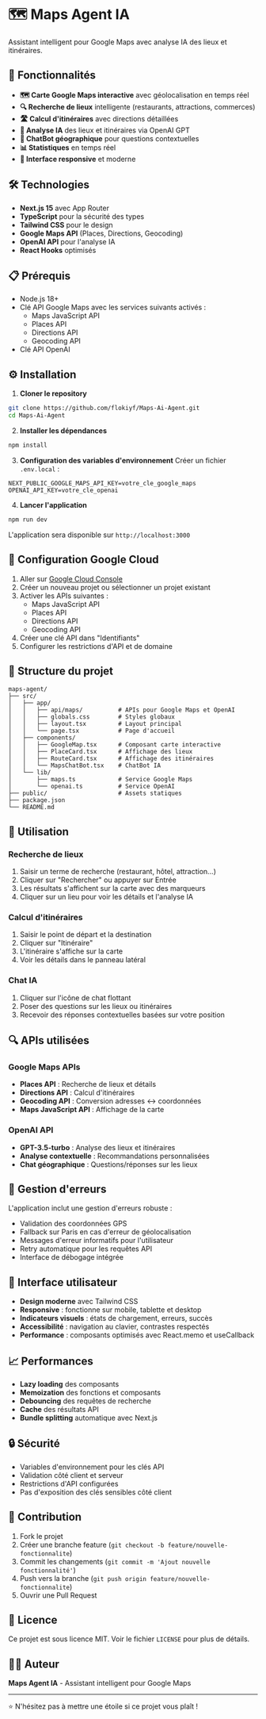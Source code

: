 # 🗺️ Maps Agent IA

Assistant intelligent pour Google Maps avec analyse IA des lieux et itinéraires.

## 🚀 Fonctionnalités

- **🗺️ Carte Google Maps interactive** avec géolocalisation en temps réel
- **🔍 Recherche de lieux** intelligente (restaurants, attractions, commerces)
- **🛣️ Calcul d'itinéraires** avec directions détaillées
- **🤖 Analyse IA** des lieux et itinéraires via OpenAI GPT
- **💬 ChatBot géographique** pour questions contextuelles
- **📊 Statistiques** en temps réel
- **📱 Interface responsive** et moderne

## 🛠️ Technologies

- **Next.js 15** avec App Router
- **TypeScript** pour la sécurité des types
- **Tailwind CSS** pour le design
- **Google Maps API** (Places, Directions, Geocoding)
- **OpenAI API** pour l'analyse IA
- **React Hooks** optimisés

## 📋 Prérequis

- Node.js 18+ 
- Clé API Google Maps avec les services suivants activés :
  - Maps JavaScript API
  - Places API
  - Directions API
  - Geocoding API
- Clé API OpenAI

## ⚙️ Installation

1. **Cloner le repository**
```bash
git clone https://github.com/flokiyf/Maps-Ai-Agent.git
cd Maps-Ai-Agent
```

2. **Installer les dépendances**
```bash
npm install
```

3. **Configuration des variables d'environnement**
Créer un fichier `.env.local` :
```env
NEXT_PUBLIC_GOOGLE_MAPS_API_KEY=votre_cle_google_maps
OPENAI_API_KEY=votre_cle_openai
```

4. **Lancer l'application**
```bash
npm run dev
```

L'application sera disponible sur `http://localhost:3000`

## 🔧 Configuration Google Cloud

1. Aller sur [Google Cloud Console](https://console.cloud.google.com/)
2. Créer un nouveau projet ou sélectionner un projet existant
3. Activer les APIs suivantes :
   - Maps JavaScript API
   - Places API
   - Directions API
   - Geocoding API
4. Créer une clé API dans "Identifiants"
5. Configurer les restrictions d'API et de domaine

## 📁 Structure du projet

```
maps-agent/
├── src/
│   ├── app/
│   │   ├── api/maps/          # APIs pour Google Maps et OpenAI
│   │   ├── globals.css        # Styles globaux
│   │   ├── layout.tsx         # Layout principal
│   │   └── page.tsx           # Page d'accueil
│   ├── components/
│   │   ├── GoogleMap.tsx      # Composant carte interactive
│   │   ├── PlaceCard.tsx      # Affichage des lieux
│   │   ├── RouteCard.tsx      # Affichage des itinéraires
│   │   └── MapsChatBot.tsx    # ChatBot IA
│   └── lib/
│       ├── maps.ts            # Service Google Maps
│       └── openai.ts          # Service OpenAI
├── public/                    # Assets statiques
├── package.json
└── README.md
```

## 🎯 Utilisation

### Recherche de lieux
1. Saisir un terme de recherche (restaurant, hôtel, attraction...)
2. Cliquer sur "Rechercher" ou appuyer sur Entrée
3. Les résultats s'affichent sur la carte avec des marqueurs
4. Cliquer sur un lieu pour voir les détails et l'analyse IA

### Calcul d'itinéraires
1. Saisir le point de départ et la destination
2. Cliquer sur "Itinéraire"
3. L'itinéraire s'affiche sur la carte
4. Voir les détails dans le panneau latéral

### Chat IA
1. Cliquer sur l'icône de chat flottant
2. Poser des questions sur les lieux ou itinéraires
3. Recevoir des réponses contextuelles basées sur votre position

## 🔍 APIs utilisées

### Google Maps APIs
- **Places API** : Recherche de lieux et détails
- **Directions API** : Calcul d'itinéraires
- **Geocoding API** : Conversion adresses ↔ coordonnées
- **Maps JavaScript API** : Affichage de la carte

### OpenAI API
- **GPT-3.5-turbo** : Analyse des lieux et itinéraires
- **Analyse contextuelle** : Recommandations personnalisées
- **Chat géographique** : Questions/réponses sur les lieux

## 🚨 Gestion d'erreurs

L'application inclut une gestion d'erreurs robuste :
- Validation des coordonnées GPS
- Fallback sur Paris en cas d'erreur de géolocalisation  
- Messages d'erreur informatifs pour l'utilisateur
- Retry automatique pour les requêtes API
- Interface de débogage intégrée

## 🎨 Interface utilisateur

- **Design moderne** avec Tailwind CSS
- **Responsive** : fonctionne sur mobile, tablette et desktop
- **Indicateurs visuels** : états de chargement, erreurs, succès
- **Accessibilité** : navigation au clavier, contrastes respectés
- **Performance** : composants optimisés avec React.memo et useCallback

## 📈 Performances

- **Lazy loading** des composants
- **Memoization** des fonctions et composants
- **Debouncing** des requêtes de recherche
- **Cache** des résultats API
- **Bundle splitting** automatique avec Next.js

## 🔒 Sécurité

- Variables d'environnement pour les clés API
- Validation côté client et serveur
- Restrictions d'API configurées
- Pas d'exposition des clés sensibles côté client

## 🤝 Contribution

1. Fork le projet
2. Créer une branche feature (`git checkout -b feature/nouvelle-fonctionnalite`)
3. Commit les changements (`git commit -m 'Ajout nouvelle fonctionnalité'`)
4. Push vers la branche (`git push origin feature/nouvelle-fonctionnalite`)
5. Ouvrir une Pull Request

## 📄 Licence

Ce projet est sous licence MIT. Voir le fichier `LICENSE` pour plus de détails.

## 👨‍💻 Auteur

**Maps Agent IA** - Assistant intelligent pour Google Maps

---

⭐ N'hésitez pas à mettre une étoile si ce projet vous plaît !
